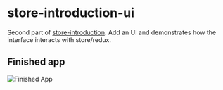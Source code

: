 # store-introduction-ui
Second part of [store-introduction](https://github.com/emersonsiega/store-introduction). 
Add an UI and demonstrates how the interface interacts with store/redux.


## Finished app
![Finished App](http://i.imgur.com/GRRjKLH.png)